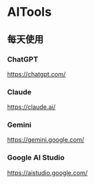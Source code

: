 # AITools

## 每天使用

### ChatGPT
https://chatgpt.com/

### Claude
https://claude.ai/

### Gemini
https://gemini.google.com/

### Google AI Studio
https://aistudio.google.com/

